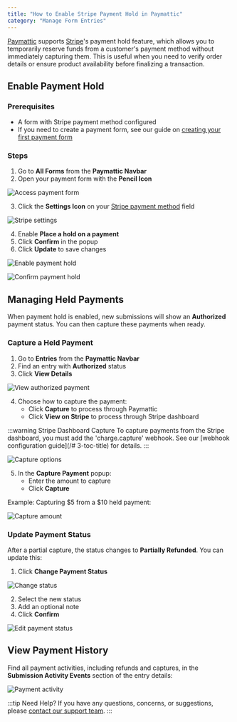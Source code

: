 ```yaml
---
title: "How to Enable Stripe Payment Hold in Paymattic"
category: "Manage Form Entries"
---
```


[Paymattic](https://paymattic.com/) supports [Stripe](http://stripe.com)'s payment hold feature, which allows you to temporarily reserve funds from a customer's payment method without immediately capturing them. This is useful when you need to verify order details or ensure product availability before finalizing a transaction.

## Enable Payment Hold

### Prerequisites
- A form with Stripe payment method configured
- If you need to create a payment form, see our guide on [creating your first payment form](/how-to-create-your-first-payment-form-in-a-minute-and-accept-payments-with-paymattic)

### Steps

1. Go to **All Forms** from the **Paymattic Navbar**
2. Open your payment form with the **Pencil Icon**

![Access payment form](/images/manage-form-entries/stripe-payment-hold-in-paymattic/1.-Open-desired-form-scaled.webp)

3. Click the **Settings Icon** on your [Stripe payment method](/how-to-configure-stripe-payment-gateway-in-wordpress-with-paymattic) field

![Stripe settings](/images/manage-form-entries/stripe-payment-hold-in-paymattic/2.-Settings-Icon-of-Stripe-payment-method.webp)

4. Enable **Place a hold on a payment**
5. Click **Confirm** in the popup
6. Click **Update** to save changes

![Enable payment hold](/images/manage-form-entries/stripe-payment-hold-in-paymattic/3.-Enable-Place-a-Hold-on-a-Payment-toggle.webp)

![Confirm payment hold](/images/manage-form-entries/stripe-payment-hold-in-paymattic/4.-Confirm-button.webp)

## Managing Held Payments

When payment hold is enabled, new submissions will show an **Authorized** payment status. You can then capture these payments when ready.

### Capture a Held Payment

1. Go to **Entries** from the **Paymattic Navbar**
2. Find an entry with **Authorized** status
3. Click **View Details**

![View authorized payment](/images/manage-form-entries/stripe-payment-hold-in-paymattic/5.-Open-desired-entry-scaled.webp)

4. Choose how to capture the payment:
   - Click **Capture** to process through Paymattic
   - Click **View on Stripe** to process through Stripe dashboard

:::warning Stripe Dashboard Capture
To capture payments from the Stripe dashboard, you must add the 'charge.capture' webhook. See our [webhook configuration guide](/# 3-toc-title) for details.
:::

![Capture options](/images/manage-form-entries/stripe-payment-hold-in-paymattic/6.-Capture-button-scaled.webp)

5. In the **Capture Payment** popup:
   - Enter the amount to capture
   - Click **Capture**

Example: Capturing $5 from a $10 held payment:

![Capture amount](/images/manage-form-entries/stripe-payment-hold-in-paymattic/7.-Capture-amount-field.webp)

### Update Payment Status

After a partial capture, the status changes to **Partially Refunded**. You can update this:

1. Click **Change Payment Status**

![Change status](/images/manage-form-entries/stripe-payment-hold-in-paymattic/8.-Change-Payment-Status-scaled.webp)

2. Select the new status
3. Add an optional note
4. Click **Confirm**

![Edit payment status](/images/manage-form-entries/stripe-payment-hold-in-paymattic/9.-Edit-Payment-Status.webp)

## View Payment History

Find all payment activities, including refunds and captures, in the **Submission Activity Events** section of the entry details:

![Payment activity](/images/manage-form-entries/stripe-payment-hold-in-paymattic/10.-Refunds-Activity.webp)

:::tip Need Help?
If you have any questions, concerns, or suggestions, please [contact our support team](https://wpmanageninja.com/support-tickets/).
:::